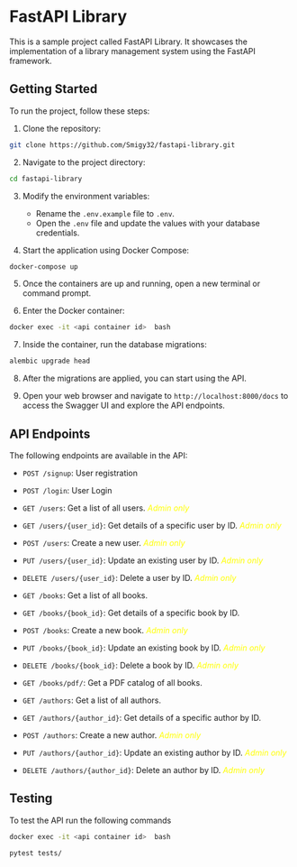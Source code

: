 # FastAPI Library

This is a sample project called FastAPI Library. It showcases the implementation of a library management system using the FastAPI framework.

## Getting Started

To run the project, follow these steps:

1. Clone the repository:

```bash
git clone https://github.com/Smigy32/fastapi-library.git
```

2. Navigate to the project directory:

```bash
cd fastapi-library
```

3. Modify the environment variables:

   - Rename the `.env.example` file to `.env`.
   - Open the `.env` file and update the values with your database credentials.

4. Start the application using Docker Compose:

```bash
docker-compose up
```

5. Once the containers are up and running, open a new terminal or command prompt.

6. Enter the Docker container:

```bash
docker exec -it <api container id>  bash
```

7. Inside the container, run the database migrations:

```bash
alembic upgrade head
```

8. After the migrations are applied, you can start using the API.

9. Open your web browser and navigate to `http://localhost:8000/docs` to access the Swagger UI and explore the API endpoints.

## API Endpoints

The following endpoints are available in the API:

- `POST /signup`: User registration
- `POST /login`: User Login

- `GET /users`: Get a list of all users. <span style="color:yellow">*Admin only*</span>
- `GET /users/{user_id}`: Get details of a specific user by ID. <span style="color:yellow">*Admin only*</span>
- `POST /users`: Create a new user. <span style="color:yellow">*Admin only*</span>
- `PUT /users/{user_id}`: Update an existing user by ID. <span style="color:yellow">*Admin only*</span>
- `DELETE /users/{user_id}`: Delete a user by ID. <span style="color:yellow">*Admin only*</span>

- `GET /books`: Get a list of all books.
- `GET /books/{book_id}`: Get details of a specific book by ID.
- `POST /books`: Create a new book. <span style="color:yellow">*Admin only*</span>
- `PUT /books/{book_id}`: Update an existing book by ID. <span style="color:yellow">*Admin only*</span>
- `DELETE /books/{book_id}`: Delete a book by ID. <span style="color:yellow">*Admin only*</span>
- `GET /books/pdf/`: Get a PDF catalog of all books.

- `GET /authors`: Get a list of all authors.
- `GET /authors/{author_id}`: Get details of a specific author by ID.
- `POST /authors`: Create a new author. <span style="color:yellow">*Admin only*</span>
- `PUT /authors/{author_id}`: Update an existing author by ID. <span style="color:yellow">*Admin only*</span>
- `DELETE /authors/{author_id}`: Delete an author by ID. <span style="color:yellow">*Admin only*</span>

## Testing

To test the API run the following commands

```bash
docker exec -it <api container id>  bash
```

```bash
pytest tests/
```
